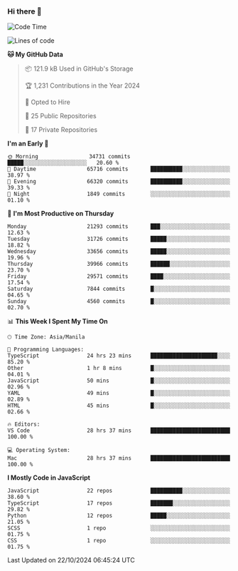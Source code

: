 ### Hi there 👋

<!--START_SECTION:waka-->
![Code Time](http://img.shields.io/badge/Code%20Time-1%2C224%20hrs%2018%20mins-blue)

![Lines of code](https://img.shields.io/badge/From%20Hello%20World%20I%27ve%20Written-67.2%20million%20lines%20of%20code-blue)

**🐱 My GitHub Data** 

> 📦 121.9 kB Used in GitHub's Storage 
 > 
> 🏆 1,231 Contributions in the Year 2024
 > 
> 💼 Opted to Hire
 > 
> 📜 25 Public Repositories 
 > 
> 🔑 17 Private Repositories 
 > 
**I'm an Early 🐤** 

```text
🌞 Morning                34731 commits       █████░░░░░░░░░░░░░░░░░░░░   20.60 % 
🌆 Daytime                65716 commits       ██████████░░░░░░░░░░░░░░░   38.97 % 
🌃 Evening                66320 commits       ██████████░░░░░░░░░░░░░░░   39.33 % 
🌙 Night                  1849 commits        ░░░░░░░░░░░░░░░░░░░░░░░░░   01.10 % 
```
📅 **I'm Most Productive on Thursday** 

```text
Monday                   21293 commits       ███░░░░░░░░░░░░░░░░░░░░░░   12.63 % 
Tuesday                  31726 commits       █████░░░░░░░░░░░░░░░░░░░░   18.82 % 
Wednesday                33656 commits       █████░░░░░░░░░░░░░░░░░░░░   19.96 % 
Thursday                 39966 commits       ██████░░░░░░░░░░░░░░░░░░░   23.70 % 
Friday                   29571 commits       ████░░░░░░░░░░░░░░░░░░░░░   17.54 % 
Saturday                 7844 commits        █░░░░░░░░░░░░░░░░░░░░░░░░   04.65 % 
Sunday                   4560 commits        █░░░░░░░░░░░░░░░░░░░░░░░░   02.70 % 
```


📊 **This Week I Spent My Time On** 

```text
🕑︎ Time Zone: Asia/Manila

💬 Programming Languages: 
TypeScript               24 hrs 23 mins      █████████████████████░░░░   85.20 % 
Other                    1 hr 8 mins         █░░░░░░░░░░░░░░░░░░░░░░░░   04.01 % 
JavaScript               50 mins             █░░░░░░░░░░░░░░░░░░░░░░░░   02.96 % 
YAML                     49 mins             █░░░░░░░░░░░░░░░░░░░░░░░░   02.89 % 
HTML                     45 mins             █░░░░░░░░░░░░░░░░░░░░░░░░   02.66 % 

🔥 Editors: 
VS Code                  28 hrs 37 mins      █████████████████████████   100.00 % 

💻 Operating System: 
Mac                      28 hrs 37 mins      █████████████████████████   100.00 % 
```

**I Mostly Code in JavaScript** 

```text
JavaScript               22 repos            ██████████░░░░░░░░░░░░░░░   38.60 % 
TypeScript               17 repos            ███████░░░░░░░░░░░░░░░░░░   29.82 % 
Python                   12 repos            █████░░░░░░░░░░░░░░░░░░░░   21.05 % 
SCSS                     1 repo              ░░░░░░░░░░░░░░░░░░░░░░░░░   01.75 % 
CSS                      1 repo              ░░░░░░░░░░░░░░░░░░░░░░░░░   01.75 % 
```




 Last Updated on 22/10/2024 06:45:24 UTC
<!--END_SECTION:waka-->
